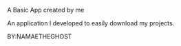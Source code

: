 A Basic App created by me

An application I developed to easily download my projects.


BY:NAMAETHEGHOST
